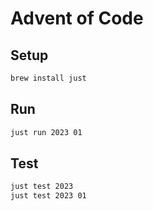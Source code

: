 # Advent of Code

## Setup

```sh
brew install just
```

## Run

```sh
just run 2023 01
```

## Test

```sh
just test 2023
just test 2023 01
```
